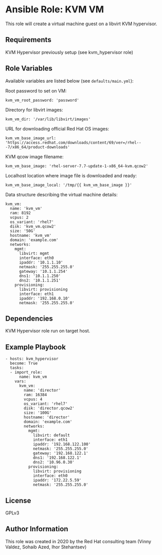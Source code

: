 # Ansible Role: KVM VM

This role will create a virtual machine guest on a libvirt KVM hypervisor.

## Requirements

KVM Hypervisor previously setup (see kvm_hypervisor role)

## Role Variables

Available variables are listed below (see `defaults/main.yml`):

Root password to set on VM:

    kvm_vm_root_password: 'password'

Directory for libvirt images:

    kvm_vm_dir: '/var/lib/libvirt/images'

URL for downloading official Red Hat OS images:

    kvm_vm_base_image_url: 'https://access.redhat.com/downloads/content/69/ver=/rhel---7/x86_64/product-downloads'

KVM qcow image filename:

    kvm_vm_base_image: 'rhel-server-7.7-update-1-x86_64-kvm.qcow2'

Localhost location where image file is downloaded and ready:

    kvm_vm_base_image_local: '/tmp/{{ kvm_vm_base_image }}'


Data structure describing the virtual machine details:

    kvm_vm:
      name: 'kvm_vm'
      ram: 8192
      vcpus: 2
      os_variant: 'rhel7'
      disk: 'kvm_vm.qcow2'
      size: '50G'
      hostname: 'kvm_vm'
      domain: 'example.com'
      networks:
        mgmt:
          libvirt: mgmt
          interface: eth0
          ipaddr: '10.1.1.10'
          netmask: '255.255.255.0'
          gateway: '10.1.1.254'
          dns1: '10.1.1.250'
          dns2: '10.1.1.251'
        provisioning:
          libvirt: provisioning
          interface: eth1
          ipaddr: '192.168.0.10'
          netmask: '255.255.255.0'

## Dependencies

KVM Hypervisor role run on target host.

## Example Playbook

    - hosts: kvm_hypervisor
      become: True
      tasks:
      - import_role:
          name: kvm_vm
        vars:
          kvm_vm:
            name: 'director'
            ram: 16384
            vcpus: 4
            os_variant: 'rhel7'
            disk: 'director.qcow2'
            size: '100G'
            hostname: 'director'
            domain: 'example.com'
            networks:
              mgmt:
                libvirt: default
                interface: eth1
                ipaddr: '192.168.122.100'
                netmask: '255.255.255.0'
                gateway: '192.168.122.1'
                dns1: '192.168.122.1'
                dns2: '10.96.0.30'
              provisioning:
                libvirt: provisioning
                interface: eth0
                ipaddr: '172.22.5.59'
                netmask: '255.255.255.0'

## License

GPLv3

## Author Information

This role was created in 2020 by the Red Hat consulting team (Vinny Valdez, Sohaib Azed, Ihor Stehantsev)